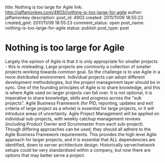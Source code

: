 title: Nothing is too large for Agile
link: http://jaffamonkey.com/4903/nothing-is-too-large-for-agile
author: jaffamonkey
description: 
post_id: 4903
created: 2011/11/09 18:55:23
created_gmt: 2011/11/09 18:55:23
comment_status: open
post_name: nothing-is-too-large-for-agile
status: publish
post_type: post

# Nothing is too large for Agile

Largely the opinion of Agile is that it is only appropriate for smaller projects - this is misleading. Large projects are commonly a collection of smaller projects working towards common goal. So the challenge is to use Agile in a more distributed environment. Individual projects can adopt different development methodologies, but the project management layer should be in sync. One of the founding principles of Agile is to share knowledge, and this is where Agile used on larger projects can fall over. It is not optional, it is imperative to share knowledge, skills and progress across the "sub projects".  Agile Business Framework (for PID, reporting, updates and exit criteria of large project as a whole) is essential for large projects, or it will introduce areas of uncertainty. Agile Project Management will be applied on individual sub-projects, with weekly catchup management reviews (including Product Owner and Scrummaster from each sub-project). Though differing approaches can be used, they should all adhere to the Agile Business Framework requirements. This provides the high level Agile approach for larger projects, and it is essential that ALL dependencies are identified, down to server architecture design. Historically server/network setups could be very standardised within a company, but now there are options that may better serve a project.